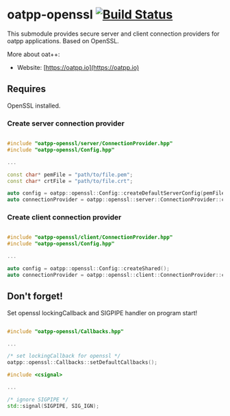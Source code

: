 # oatpp-openssl [![Build Status](https://dev.azure.com/lganzzzo/lganzzzo/_apis/build/status/oatpp.oatpp-openssl?branchName=master)](https://dev.azure.com/lganzzzo/lganzzzo/_build/latest?definitionId=32&branchName=master)

This submodule provides secure server and client connection providers for oatpp applications. Based on OpenSSL.

More about oat++:
- Website: [https://oatpp.io](https://oatpp.io)

## Requires

OpenSSL installed.

### Create server connection provider

```cpp

#include "oatpp-openssl/server/ConnectionProvider.hpp"
#include "oatpp-openssl/Config.hpp"

...

const char* pemFile = "path/to/file.pem";
const char* crtFile = "path/to/file.crt";

auto config = oatpp::openssl::Config::createDefaultServerConfig(pemFile, crtFile);
auto connectionProvider = oatpp::openssl::server::ConnectionProvider::createShared(config, {"localhost", 8443});

```

### Create client connection provider

```cpp

#include "oatpp-openssl/client/ConnectionProvider.hpp"
#include "oatpp-openssl/Config.hpp"

...

auto config = oatpp::openssl::Config::createShared();
auto connectionProvider = oatpp::openssl::client::ConnectionProvider::createShared(config, {"httpbin.org", 443});

```

## Don't forget!

Set openssl lockingCallback and SIGPIPE handler on program start!

```cpp

#include "oatpp-openssl/Callbacks.hpp"

...

/* set lockingCallback for openssl */
oatpp::openssl::Callbacks::setDefaultCallbacks();

```

```c++
#include <csignal>

...

/* ignore SIGPIPE */
std::signal(SIGPIPE, SIG_IGN);
```

 
